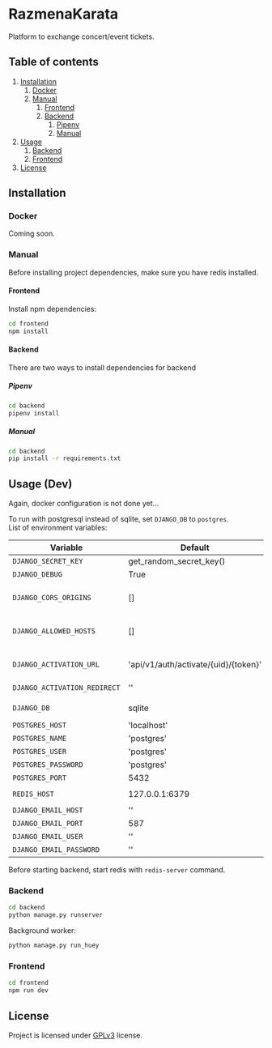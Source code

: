 # RazmenaKarata
Platform to exchange concert/event tickets.

## Table of contents
1. [Installation](#installation)
    1. [Docker](#docker)
    2. [Manual](#manual)
        1. [Frontend](#frontend)
        2. [Backend](#backend)
            1. [Pipenv](#pipenv)
            1. [Manual](#manual-1)
2. [Usage](#usage-dev)
    1. [Backend](#backend-1)
    2. [Frontend](#frontend-1)
3. [License](#license)
## Installation

### Docker

Coming soon.

### Manual

Before installing project dependencies, make sure you have redis installed.

#### Frontend

Install npm dependencies:

```sh
cd frontend
npm install
```

#### Backend

There are two ways to install dependencies for backend

##### Pipenv

```sh
cd backend
pipenv install
```

##### Manual

```sh
cd backend
pip install -r requirements.txt
```

## Usage (Dev)
Again, docker configuration is not done yet...

To run with postgresql instead of sqlite, set `DJANGO_DB` to `postgres`.  
List of environment variables:

| Variable                     | Default                              | Note                         |
|------------------------------|--------------------------------------|------------------------------|
| `DJANGO_SECRET_KEY`          | get_random_secret_key()              |                              |
| `DJANGO_DEBUG`               | True                                 |                              |
| `DJANGO_CORS_ORIGINS`        | []                                   | Hosts are separated by comma |
| `DJANGO_ALLOWED_HOSTS`       | []                                   | Hosts are separated by comma |
| `DJANGO_ACTIVATION_URL`      | 'api/v1/auth/activate/{uid}/{token}' | Used for register activation |
| `DJANGO_ACTIVATION_REDIRECT` | ''                                   |                              |
|                              |                                      |                              |
| `DJANGO_DB`                  | sqlite                               | `postgresql` or `sqlite`     |
| `POSTGRES_HOST`              | 'localhost'                          |                              |
| `POSTGRES_NAME`              | 'postgres'                           |                              |
| `POSTGRES_USER`              | 'postgres'                           |                              |
| `POSTGRES_PASSWORD`          | 'postgres'                           |                              |
| `POSTGRES_PORT`              | 5432                                 |                              |
|                              |                                      |                              |
| `REDIS_HOST`                 | 127.0.0.1:6379                       |                              |
|                              |                                      |                              |
| `DJANGO_EMAIL_HOST`          | ''                                   |                              |
| `DJANGO_EMAIL_PORT`          | 587                                  |                              |
| `DJANGO_EMAIL_USER`          | ''                                   |                              |
| `DJANGO_EMAIL_PASSWORD`      | ''                                   |                              |



Before starting backend, start redis with `redis-server` command.
### Backend
```sh
cd backend
python manage.py runserver
```
Background worker:
``` sh
python manage.py run_huey
```
### Frontend
```sh
cd frontend
npm run dev
```

## License
Project is licensed under [GPLv3](https://github.com/GrbavaCigla/razmenakarata/blob/master/LICENSE) license.
